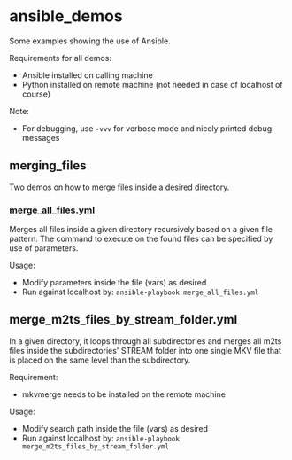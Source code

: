 # ansible_demos
Some examples showing the use of Ansible.

Requirements for all demos:
- Ansible installed on calling machine
- Python installed on remote machine (not needed in case of localhost of course)

Note:
- For debugging, use `-vvv` for verbose mode and nicely printed debug messages

## merging_files
Two demos on how to merge files inside a desired directory.

### merge_all_files.yml
Merges all files inside a given directory recursively based on a given file pattern. The command to execute on the found files can be specified by use of parameters.

Usage:
- Modify parameters inside the file (vars) as desired
- Run against localhost by: `ansible-playbook merge_all_files.yml`

## merge_m2ts_files_by_stream_folder.yml
In a given directory, it loops through all subdirectories and merges all m2ts files inside the subdirectories' STREAM folder into one single MKV file that is placed on the same level than the subdirectory.

Requirement:
- mkvmerge needs to be installed on the remote machine

Usage:
- Modify search path inside the file (vars) as desired
- Run against localhost by: `ansible-playbook merge_m2ts_files_by_stream_folder.yml`
